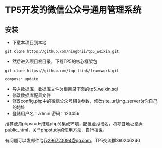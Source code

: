 # TP5开发的微信公众号通用管理系统
## 安装
- 下载本项目到本地
```
git clone https://github.com/ningbnii/tp5_weixin.git
```
- 然后进入项目根目录，下载TP5的核心框架包
```
git clone https://github.com/top-think/framework.git
```
```
composer update
```
- 导入数据库，数据库文件为根目录下面的tp5_weixin.sql
- 修改数据库配置文件
- 修改config.php中的微信公众号相关参数，修改site_url,img_server为你自己的地址
- 登陆用户名：admin 密码：123456

推荐使用phpstudy搭建php的集成环境，配置虚拟域名，将项目地址指向public_html，关于phpstudy的使用方法，自行搜索。

有问题可以发邮件给我<296720094@qq.com>，TP5交流群390246240